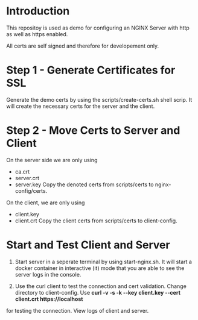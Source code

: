 # Introduction
This repositoy is used as demo for configuring an NGINX Server with http as well as https enabled.

All certs are self signed and therefore for developement only.

# Step 1 - Generate Certificates for SSL
Generate the demo certs by using the scripts/create-certs.sh shell scrip. It will create the necessary certs for the server and the client.

# Step 2 - Move Certs to Server and Client
On the server side we are only using 
- ca.crt
- server.crt
- server.key
Copy the denoted certs from scripts/certs to nginx-config/certs.

On the client, we are only using 
- client.key
- client.crt
Copy the client certs from scripts/certs to client-config.

# Start and Test Client and Server
1. Start server in a seperate terminal by using start-nginx.sh. It will start a docker container in interactive (it) mode that you are able to see the server logs in the console.

2. Use the curl client to test the connection and cert validation. Change directory to client-config. Use
**curl -v -s -k --key client.key --cert client.crt https://localhost**

for testing the connection. View logs of client and server.